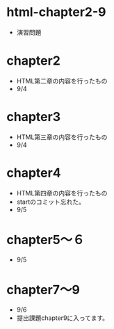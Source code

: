 # html-chapter2-9
- 演習問題

# chapter2
- HTML第二章の内容を行ったもの
- 9/4


# chapter3
- HTML第三章の内容を行ったもの
- 9/4

# chapter4
- HTML第四章の内容を行ったもの
- startのコミット忘れた。
- 9/5

# chapter5〜６
- 9/5

# chapter7〜9
- 9/6
- 提出課題chapter9に入ってます。
